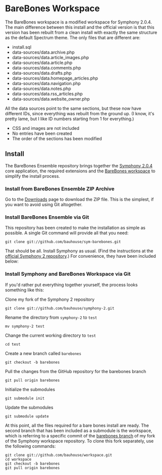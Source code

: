 # BareBones Workspace

The BareBones workspace is a modified workspace for Symphony 2.0.4. The main difference between this install and the official version is that this version has been rebuilt from a clean install with exactly the same structure as the default Spectrum theme. The only files that are different are:

- install.sql
- data-sources/data.archive.php
- data-sources/data.article_images.php
- data-sources/data.article.php
- data-sources/data.comments.php
- data-sources/data.drafts.php
- data-sources/data.homepage_articles.php
- data-sources/data.navigation.php
- data-sources/data.notes.php
- data-sources/data.rss_articles.php
- data-sources/data.website_owner.php

All the data sources point to the same sections, but these now have different IDs, since everything was rebuilt from the ground up. (I know, it's pretty lame, but I like ID numbers starting from 1 for everything.) 

- CSS and images are not included
- No entries have been created
- The order of the sections has been modified

## Install

The BareBones Ensemble repository brings together the [Symphony 2.0.4](http://github.com/symphony/symphony-2/tree/master) core application, the required extensions and the [BareBones workspace](http://github.com/bauhouse/workspace/tree/barebones) to simplify the install process.

### Install from BareBones Ensemble ZIP Archive

Go to the [Downloads](http://github.com/bauhouse/workspace/downloads) page to download the ZIP file. This is the simplest, if you want to avoid using Git altogether.

### Install BareBones Ensemble via Git

This repository has been created to make the installation as simple as possible. A single Git command will provide all that you need:

	git clone git://github.com/bauhouse/sym-barebones.git

That should be all. Install Symphony as usual. (Find the instructions at the [official Symphony 2 repository](http://github.com/symphony/symphony-2).) For convenience, they have been included below:

### Install Symphony and BareBones Workspace via Git

If you'd rather put everything together yourself, the process looks something like this:

Clone my fork of the Symphony 2 repository

	git clone git://github.com/bauhouse/symphony-2.git

Rename the directory from `symphony-2` to `test`

	mv symphony-2 test

Change the current working directory to `test`

	cd test

Create a new branch called `barebones`

	git checkout -b barebones

Pull the changes from the GitHub repository for the barebones branch

	git pull origin barebones

Initialize the submodules

	git submodule init

Update the submodules

	git submodule update
	
At this point, all the files required for a bare bones install are ready. The second branch that has been included as a submodule is the workspace, which is referring to a specific commit of the [barebones branch](http://github.com/bauhouse/symphony-2/tree/barebones) of my fork of the Symphony workspace repository. To clone this fork separately, use the following commands:

	git clone git://github.com/bauhouse/workspace.git
	cd workspace
	git checkout -b barebones
	git pull origin barebones


